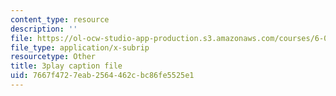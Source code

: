 ```yaml
---
content_type: resource
description: ''
file: https://ol-ocw-studio-app-production.s3.amazonaws.com/courses/6-00-introduction-to-computer-science-and-programming-fall-2008/7667f4727eab2564462cbc86fe5525e1_k6U-i4gXkLM.srt
file_type: application/x-subrip
resourcetype: Other
title: 3play caption file
uid: 7667f472-7eab-2564-462c-bc86fe5525e1
---
```


